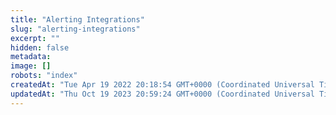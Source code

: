 ```yaml
---
title: "Alerting Integrations"
slug: "alerting-integrations"
excerpt: ""
hidden: false
metadata: 
image: []
robots: "index"
createdAt: "Tue Apr 19 2022 20:18:54 GMT+0000 (Coordinated Universal Time)"
updatedAt: "Thu Oct 19 2023 20:59:24 GMT+0000 (Coordinated Universal Time)"
---
```

